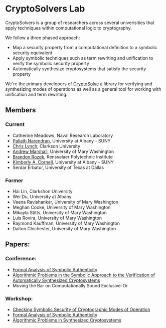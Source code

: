 # CryptoSolvers Lab

CryptoSolvers is a group of researchers across several univerisities that apply techniques within computational logic to cryptography.

We follow a three phased approach:
- Map a security property from a computational definition to a symbolic security equivalent
- Apply symbolic techniques such as term rewriting and unification to verify the symbolic security property
- Automatically synthesize cryptosystems that satisfy the security property

We're the primary developers of [CryptoSolve](https://github.com/CryptoSolvers/CryptoSolve) a library for verifying and synthesizing modes of operations
as well as a general tool for working with unification and term rewriting.

## Members

### Current
- Catherine Meadows, Naval Research Laboratory
- [Paliath Narendran](http://www.cs.albany.edu/~dran/), University at Albany - SUNY
- [Chris Lynch](https://lin-web.clarkson.edu/~clynch/), Clarkson University
- [Andrew Marshall](https://www.marshallandrew.net/), University of Mary Washington
- [Brandon Rozek](https://brandonrozek.com), Rensselaer Polytechnic Institute
- [Kimberly A. Cornell](https://www.albany.edu/cehc/faculty/kimberly-cornell), University at Albany - SUNY
- Serdar Erbatur, University of Texas at Dallas


### Former
- Hai Lin, Clarkshon University
- Wei Du, University at Albany
- Veena Ravishankar, University of Mary Washington
- Meghan Cooke, University of Mary Washington
- Mikayla Stitts, University of Mary Washington
- Luis Rovira, University of Mary Washington
- Raymond Kauffman, University of Mary Washington
- Dalton Chichester, University of Mary Washington


## Papers:

### Conference:
- [Formal Analysis of Symbolic Authenticity](https://doi.org/10.1007/978-3-030-86205-3_15)
- [Algorithmic Problems in the Symbolic Approach to the Verification of Automatically Synthesized Cryptosystems](https://doi.org/10.1007/978-3-030-86205-3_14)
- Moving the Bar on Computationally Sound Exclusive-Or

### Workshop:
- [Checking Symbolic Security of Cryptographic Modes of Operation](https://www.uoh.cl/unif-2021/assets/proceedings-UNIF2021.pdf#page=32)
- [Formal Analysis of Symbolic Authenticity ](https://www.uoh.cl/unif-2021/assets/proceedings-UNIF2021.pdf#page=38)
- [Algorithmic Problems in Synthesized Cryptosystems](http://www3.risc.jku.at/publications/download/risc_6129/proceedings-UNIF2020.pdf#page=58)

